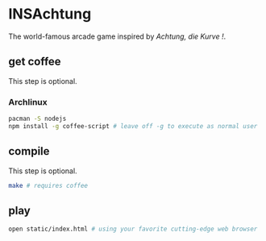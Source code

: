# INSAchtung

The world-famous arcade game inspired by _Achtung, die Kurve !_.

## get coffee
This step is optional.
### Archlinux
```bash
pacman -S nodejs
npm install -g coffee-script # leave off -g to execute as normal user
```

## compile
This step is optional.
```bash
make # requires coffee
```

## play
```bash
open static/index.html # using your favorite cutting-edge web browser 
```
